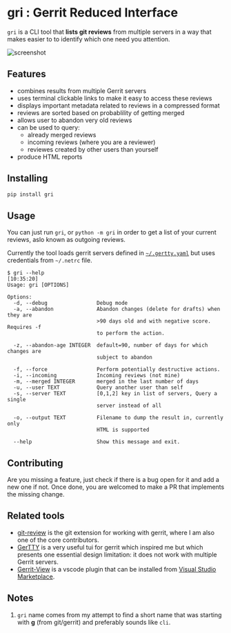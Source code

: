 # gri : Gerrit Reduced Interface

`gri` is a CLI tool that **lists git reviews** from multiple servers
in a way that makes easier to to identify which one need you attention.

![screenshot](https://sbarnea.com/ss/Screen-Shot-2020-09-18-10-41-05.06.png)

## Features

* combines results from multiple Gerrit servers
* uses terminal clickable links to make it easy to access these reviews
* displays important metadata related to reviews in a compressed format
* reviews are sorted based on probablility of getting merged
* allows user to abandon very old reviews
* can be used to query:
  * already merged reviews
  * incoming reviews (where you are a reviewer)
  * reviewes created by other users than yourself
* produce HTML reports

## Installing

```bash
pip install gri
```

## Usage

You can just run `gri`, or `python -m gri` in order to get a list of your
current reviews, aslo known as outgoing reviews.

Currently the tool loads gerrit servers defined in [`~/.gertty.yaml`][1] but
uses credentials from `~/.netrc` file.

```shell
$ gri --help                                                                                                                                     [10:35:20]
Usage: gri [OPTIONS]

Options:
  -d, --debug                Debug mode
  -a, --abandon              Abandon changes (delete for drafts) when they are
                             >90 days old and with negative score. Requires -f
                             to perform the action.

  -z, --abandon-age INTEGER  default=90, number of days for which changes are
                             subject to abandon

  -f, --force                Perform potentially destructive actions.
  -i, --incoming             Incoming reviews (not mine)
  -m, --merged INTEGER       merged in the last number of days
  -u, --user TEXT            Query another user than self
  -s, --server TEXT          [0,1,2] key in list of servers, Query a single
                             server instead of all

  -o, --output TEXT          Filename to dump the result in, currently only
                             HTML is supported

  --help                     Show this message and exit.
```

## Contributing

Are you missing a feature, just check if there is a bug open for it and add
a new one if not. Once done, you are welcomed to make a PR that implements
the missing change.

## Related tools

* [git-review][3] is the git extension for working with gerrit, where I am also
  one of the core contributors.
* [GerTTY](https://github.com/openstack/gertty) is a very useful tui for gerrit
  which inspired me but which presents one essential design limitation: it does
  not work with multiple Gerrit servers.
* [Gerrit-View](https://github.com/Gruntfuggly/gerrit-view) is a vscode plugin
  that can be installed from [Visual Studio Marketplace][2].

## Notes

1. `gri` name comes from my attempt to find a short name that was starting
   with **g** (from git/gerrit) and preferably sounds like `cli`.

[1]: https://github.com/openstack/gertty/tree/master/examples
[2]: https://marketplace.visualstudio.com/items?itemName=Gruntfuggly.gerrit-view
[3]: https://docs.openstack.org/infra/git-review/
